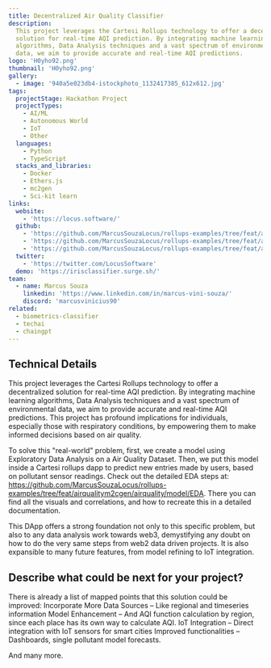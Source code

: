 ```yaml
---
title: Decentralized Air Quality Classifier
description:
  This project leverages the Cartesi Rollups technology to offer a decentralized
  solution for real-time AQI prediction. By integrating machine learning
  algorithms, Data Analysis techniques and a vast spectrum of environmental
  data, we aim to provide accurate and real-time AQI predictions.
logo: 'H0yho92.png'
thumbnail: 'H0yho92.png'
gallery:
  - image: '940a5e023db4-istockphoto_1132417385_612x612.jpg'
tags:
  projectStage: Hackathon Project
  projectTypes:
    - AI/ML
    - Autonomous World
    - IoT
    - Other
  languages:
    - Python
    - TypeScript
  stacks_and_libraries:
    - Docker
    - Ethers.js
    - mc2gen
    - Sci-kit learn
links:
  website:
    - 'https://locus.software/'
  github:
    - 'https://github.com/MarcusSouzaLocus/rollups-examples/tree/feat/airqualitym2cgen/airquality'
    - 'https://github.com/MarcusSouzaLocus/rollups-examples/tree/feat/airqualitym2cgen/airquality/model/EDA'
    - 'https://github.com/MarcusSouzaLocus/rollups-examples/tree/feat/airqualitym2cgen/frontend-airquality'
  twitter:
    - 'https://twitter.com/LocusSoftware'
  demo: 'https://irisclassifier.surge.sh/'
team:
  - name: Marcus Souza
    linkedin: 'https://www.linkedin.com/in/marcus-vini-souza/'
    discord: 'marcusvinicius90'
related:
  - biometrics-classifier
  - techai
  - chaingpt
---
```


## Technical Details

This project leverages the Cartesi Rollups technology to offer a decentralized
solution for real-time AQI prediction. By integrating machine learning
algorithms, Data Analysis techniques and a vast spectrum of environmental data,
we aim to provide accurate and real-time AQI predictions. This project has
profound implications for individuals, especially those with respiratory
conditions, by empowering them to make informed decisions based on air quality.

To solve this "real-world" problem, first, we create a model using Exploratory
Data Analysis on a Air Quality Dataset. Then, we put this model inside a Cartesi
rollups dapp to predict new entries made by users, based on pollutant sensor
readings. Check out the detailed EDA steps at:
https://github.com/MarcusSouzaLocus/rollups-examples/tree/feat/airqualitym2cgen/airquality/model/EDA.
There you can find all the visuals and correlations, and how to recreate this in
a detailed documentation.

This DApp offers a strong foundation not only to this specific problem, but also
to any data analysis work towards web3, demystifying any doubt on how to do the
very same steps from web2 data driven projects. It is also expansible to many
future features, from model refining to IoT integration.

## Describe what could be next for your project?

There is already a list of mapped points that this solution could be improved:
Incorporate More Data Sources – Like regional and timeseries information Model
Enhancement – And AQI function calculation by region, since each place has its
own way to calculate AQI. IoT Integration – Direct integration with IoT sensors
for smart cities Improved functionalities – Dashboards, single pollutant model
forecasts.

And many more.
